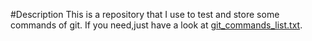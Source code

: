 #Description
	This is a repository that I use to test and store some commands of git.
	If you need,just have a look at [git_commands_list.txt](http://blog.csdn.net/guodongxiaren).
